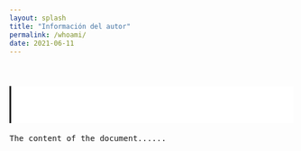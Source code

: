 ```yaml
---
layout: splash
title: "Información del autor"
permalink: /whoami/
date: 2021-06-11
---
```



<!DOCTYPE html>
<html>
<head>
 
<style>
  /*Inspired by Kevin Powell,
must use monospace font*/

:root {
  --number-of-characters: 21;
}
body {
  font-family: 'Roboto Mono', monospace;
  display: -ms-grid;
  display: grid;
  place-content: center;
  height: 100vh;
}
h1 {
  position: relative;
  display: inline-block;
}
h1::before, h1::after {
  position: absolute;
  content: '';
  top: 0;
  right: 0;
  bottom: 0;
  left: 0;
}
h1::before {
  background: white;
  opacity: 1;
  -webkit-animation: typewriter 4s steps(var(--number-of-characters)) 2s forwards;
          animation: typewriter 4s steps(var(--number-of-characters)) 2s forwards;
}
h1::after {
  width: 3px;
  background: black;
  -webkit-animation: typewriter 4s steps(var(--number-of-characters)) 2s forwards,
    blink 1.3s steps(var(--number-of-characters)) infinite;
          animation: typewriter 4s steps(var(--number-of-characters)) 2s forwards,
    blink 1.3s steps(var(--number-of-characters)) infinite;
}
@-webkit-keyframes typewriter {
  to {
    left: 100%;
  }
}
@keyframes typewriter {
  to {
    left: 100%;
  }
}
@-webkit-keyframes blink {
  0%  {background: black;}
  49%  {background: black;}
  50%  {background: transparent;}
  100%  {background: transparent;}
}
@keyframes blink {
  0%  {background: black;}
  49%  {background: black;}
  50%  {background: transparent;}
  100%  {background: transparent;}
} 
  </style>
<h1>Hi I'm WackyH4cker and I like computers.</h1>

<title>Title of the document</title>
</head>

<body>
The content of the document......
</body>

</html>

